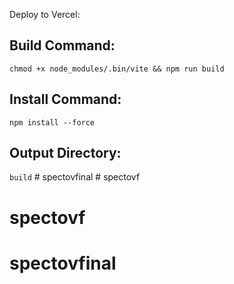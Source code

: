 Deploy to Vercel:

<h2>Build Command:</h2>

`chmod +x node_modules/.bin/vite && npm run build`

<p></p>

<h2>Install Command:</h2>

`npm install --force`

<p></p>

<h2>Output Directory:</h2>

`build`
#   s p e c t o v f i n a l  
 # spectovf
# spectovf
# spectovfinal
